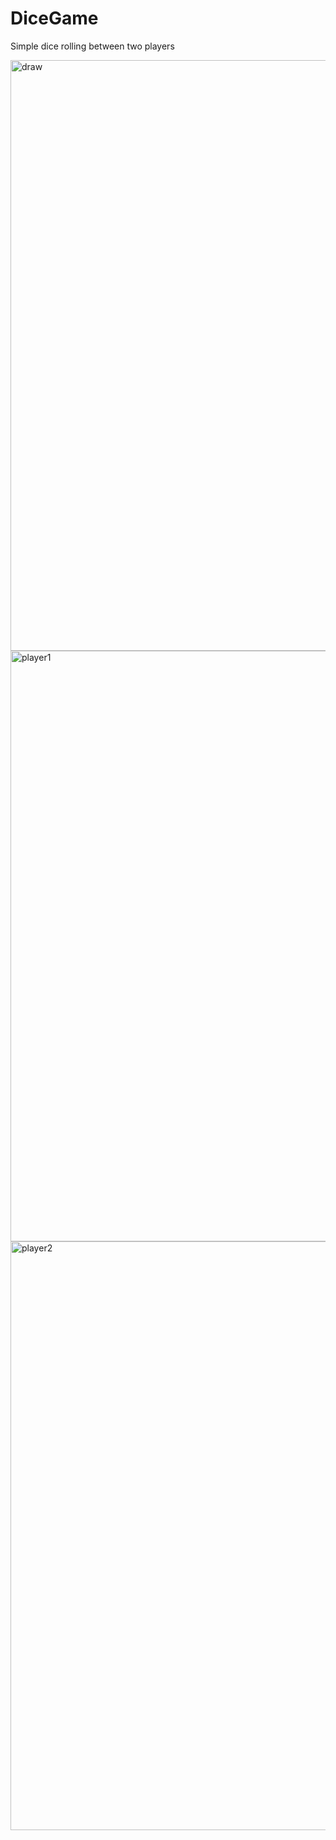 # DiceGame
Simple dice rolling between two players

<img width="945" alt="draw" src="https://user-images.githubusercontent.com/55875010/106383180-14013100-63cd-11eb-9995-dc6b5d683a95.PNG">
<img width="945" alt="player1" src="https://user-images.githubusercontent.com/55875010/106383183-16638b00-63cd-11eb-95d7-914aa05b1f4d.PNG">
<img width="942" alt="player2" src="https://user-images.githubusercontent.com/55875010/106383184-195e7b80-63cd-11eb-8cf0-2d9d2aba0909.PNG">
